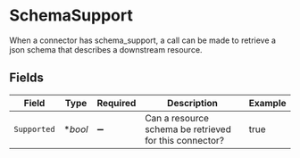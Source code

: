 # SchemaSupport

When a connector has schema_support, a call can be made to retrieve a json schema that describes a downstream resource.


## Fields

| Field                                                  | Type                                                   | Required                                               | Description                                            | Example                                                |
| ------------------------------------------------------ | ------------------------------------------------------ | ------------------------------------------------------ | ------------------------------------------------------ | ------------------------------------------------------ |
| `Supported`                                            | **bool*                                                | :heavy_minus_sign:                                     | Can a resource schema be retrieved for this connector? | true                                                   |